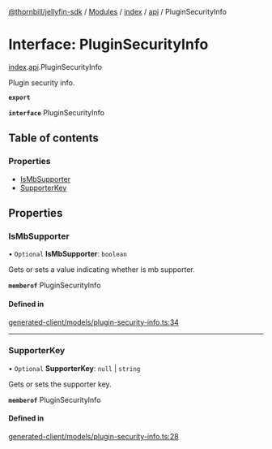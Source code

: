 [@thornbill/jellyfin-sdk](../README.md) / [Modules](../modules.md) / [index](../modules/index.md) / [api](../modules/index.api.md) / PluginSecurityInfo

# Interface: PluginSecurityInfo

[index](../modules/index.md).[api](../modules/index.api.md).PluginSecurityInfo

Plugin security info.

**`export`**

**`interface`** PluginSecurityInfo

## Table of contents

### Properties

- [IsMbSupporter](index.api.PluginSecurityInfo.md#ismbsupporter)
- [SupporterKey](index.api.PluginSecurityInfo.md#supporterkey)

## Properties

### IsMbSupporter

• `Optional` **IsMbSupporter**: `boolean`

Gets or sets a value indicating whether is mb supporter.

**`memberof`** PluginSecurityInfo

#### Defined in

[generated-client/models/plugin-security-info.ts:34](https://github.com/thornbill/jellyfin-sdk-typescript/blob/eb13db7/src/generated-client/models/plugin-security-info.ts#L34)

___

### SupporterKey

• `Optional` **SupporterKey**: ``null`` \| `string`

Gets or sets the supporter key.

**`memberof`** PluginSecurityInfo

#### Defined in

[generated-client/models/plugin-security-info.ts:28](https://github.com/thornbill/jellyfin-sdk-typescript/blob/eb13db7/src/generated-client/models/plugin-security-info.ts#L28)
